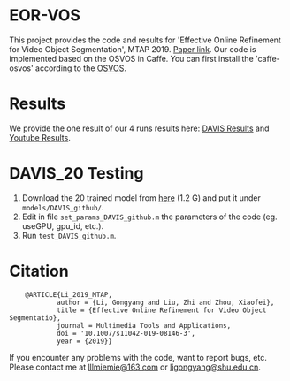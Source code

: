 # EOR-VOS
   This project provides the code and results for 'Effective Online Refinement for Video Object Segmentation', MTAP 2019. [Paper link](http://link.springer.com/article/10.1007/s11042-019-08146-3).
   Our code is implemented based on the OSVOS in Caffe. You can first install the 'caffe-osvos' according to the [OSVOS](https://github.com/kmaninis/OSVOS-caffe). 

# Results
   We provide the one result of our 4 runs results here: [DAVIS Results](https://pan.baidu.com/s/1lVx-DeX-HOFynDNe70YDYg&shfl=sharepset) and [Youtube Results](https://pan.baidu.com/s/1JFikjH9DxxzsMW0lkJYC9g&shfl=sharepset).
     
# DAVIS_20 Testing
1. Download the 20 trained model from [here](https://pan.baidu.com/s/12CsQVstDL1qSj1l2E3sCWQ&shfl=sharepset) (1.2 G) and put it under `models/DAVIS_github/`.
2. Edit in file `set_params_DAVIS_github.m` the parameters of the code (eg. useGPU, gpu_id, etc.).
3. Run `test_DAVIS_github.m`.

# Citation
        @ARTICLE{Li_2019_MTAP,
                author = {Li, Gongyang and Liu, Zhi and Zhou, Xiaofei},
                title = {Effective Online Refinement for Video Object Segmentatio},
                journal = Multimedia Tools and Applications,
                doi = '10.1007/s11042-019-08146-3',
                year = {2019}}


If you encounter any problems with the code, want to report bugs, etc.
Please contact me at lllmiemie@163.com or ligongyang@shu.edu.cn.

